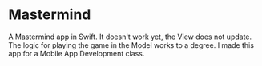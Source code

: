 # Mastermind
A Mastermind app in Swift. It doesn't work yet, the View does not update. The logic for playing the game in the Model works to a degree.
I made this app for a Mobile App Development class.
